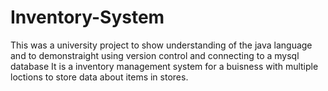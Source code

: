 # Inventory-System

This was a university project to show understanding of the java language and to demonstraight using version control and connecting to a mysql database
It is a inventory management system for a buisness with multiple loctions to store data about items in stores.
